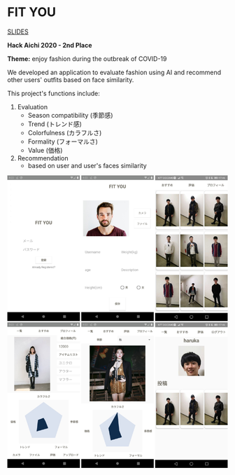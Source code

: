 # FIT YOU
[SLIDES](https://drive.google.com/file/d/1KsOn9HuLbb6kzYMyw-2FJvdK2zKipXN0/view?usp=sharing)

**Hack Aichi 2020 - 2nd Place**

**Theme:** enjoy fashion during the outbreak of COVID-19

We developed an application to evaluate fashion using AI and recommend other users' outfits based on face similarity. 

This project's functions include:
1. Evaluation
    - Season compatibility (季節感)
    - Trend (トレンド感)
    - Colorfulness (カラフルさ)
    - Formality (フォーマルさ)
    - Value (価格)
1. Recommendation
    - based on user and user's faces similarity

![demo](https://github.com/Bill4869/fit-you/blob/master/demo/demo.jpg)
